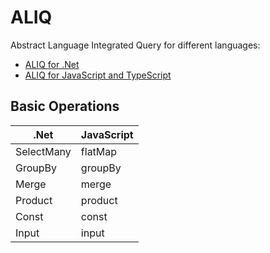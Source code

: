 # ALIQ

Abstract Language Integrated Query for different languages:
- [ALIQ for .Net](https://github.com/sergey-shandar/aliq-dotnet)
- [ALIQ for JavaScript and TypeScript](https://githuv.com/sergey-shandar/aliq-js)

## Basic Operations

|.Net      |JavaScript|
|----------|----------|
|SelectMany|flatMap   |
|GroupBy   |groupBy   |
|Merge     |merge     |
|Product   |product   |
|Const     |const     |
|Input     |input     |

